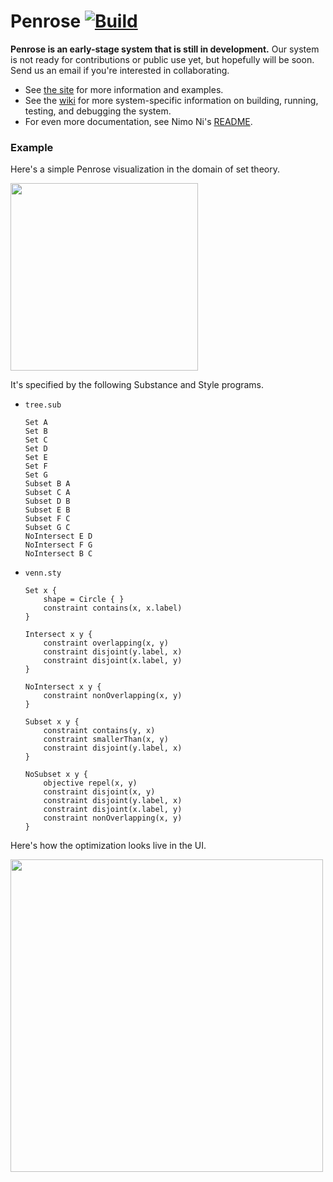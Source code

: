 # Penrose [![Build](https://github.com/penrose/penrose/actions/workflows/build.yml/badge.svg)](https://github.com/penrose/penrose/actions/workflows/build.yml)

**Penrose is an early-stage system that is still in development.** Our system is not ready for contributions or public use yet, but hopefully will be soon. Send us an email if you're interested in collaborating.

- See [the site](http://www.penrose.ink/) for more information and examples.
- See the [wiki](https://github.com/penrose/penrose/wiki) for more system-specific information on building, running, testing, and debugging the system.
- For even more documentation, see Nimo Ni's [README](https://github.com/wodeni/notes-public/blob/master/penrose/archive/ramp-down.md).

### Example

Here's a simple Penrose visualization in the domain of set theory.

<img src="https://i.imgur.com/3JHZeaX.png" width=300>

It's specified by the following Substance and Style programs.

- `tree.sub`
  ```
  Set A
  Set B
  Set C
  Set D
  Set E
  Set F
  Set G
  Subset B A
  Subset C A
  Subset D B
  Subset E B
  Subset F C
  Subset G C
  NoIntersect E D
  NoIntersect F G
  NoIntersect B C
  ```
- `venn.sty`

  ```
  Set x {
      shape = Circle { }
      constraint contains(x, x.label)
  }

  Intersect x y {
      constraint overlapping(x, y)
      constraint disjoint(y.label, x)
      constraint disjoint(x.label, y)
  }

  NoIntersect x y {
      constraint nonOverlapping(x, y)
  }

  Subset x y {
      constraint contains(y, x)
      constraint smallerThan(x, y)
      constraint disjoint(y.label, x)
  }

  NoSubset x y {
      objective repel(x, y)
      constraint disjoint(x, y)
      constraint disjoint(y.label, x)
      constraint disjoint(x.label, y)
      constraint nonOverlapping(x, y)
  }
  ```

Here's how the optimization looks live in the UI.

<img src="https://i.imgur.com/Q27Xgbn.gif" width=500>
